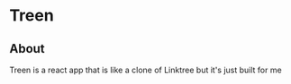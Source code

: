 <h1>Treen</h1>

## About

Treen is a react app that is like a clone of Linktree but it's just built for me
